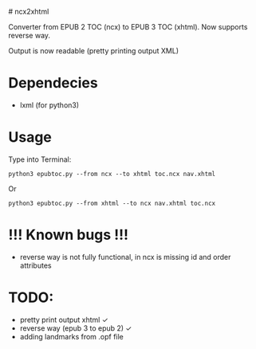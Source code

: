 # ncx2xhtml

Converter from EPUB 2 TOC (ncx) to EPUB 3 TOC (xhtml). Now supports reverse way.

Output is now readable (pretty printing output XML)

# Dependecies

- lxml (for python3)

# Usage

Type into Terminal:

	python3 epubtoc.py --from ncx --to xhtml toc.ncx nav.xhtml

Or

	python3 epubtoc.py --from xhtml --to ncx nav.xhtml toc.ncx
	

# !!! Known bugs !!!

- reverse way is not fully functional, in ncx is missing id and order attributes


# TODO:

- pretty print output xhtml ✓
- reverse way (epub 3 to epub 2) ✓
- adding landmarks from .opf file